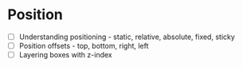 


# Position
- [ ] Understanding positioning - static, relative, absolute, fixed, sticky
- [ ] Position offsets - top, bottom, right, left
- [ ] Layering boxes with z-index

